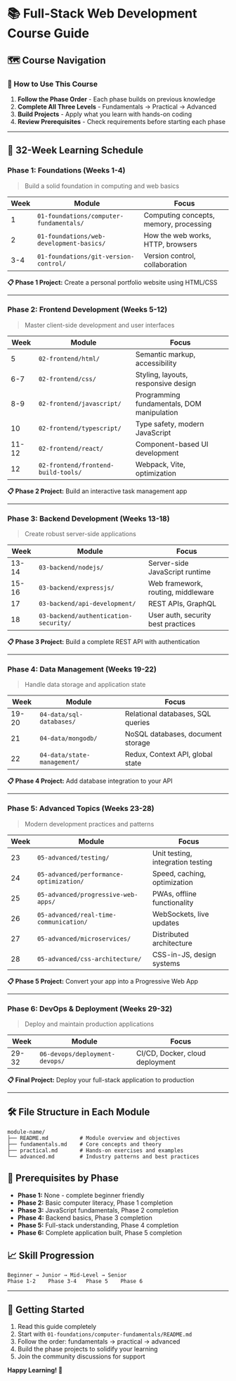 
# 📚 Full-Stack Web Development Course Guide

## 🗺️ Course Navigation

### 📖 How to Use This Course

1. **Follow the Phase Order** - Each phase builds on previous knowledge
2. **Complete All Three Levels** - Fundamentals → Practical → Advanced
3. **Build Projects** - Apply what you learn with hands-on coding
4. **Review Prerequisites** - Check requirements before starting each phase

---

## 📅 32-Week Learning Schedule

### **Phase 1: Foundations** (Weeks 1-4)
> Build a solid foundation in computing and web basics

| Week | Module | Focus |
|------|--------|-------|
| 1 | `01-foundations/computer-fundamentals/` | Computing concepts, memory, processing |
| 2 | `01-foundations/web-development-basics/` | How the web works, HTTP, browsers |
| 3-4 | `01-foundations/git-version-control/` | Version control, collaboration |

**📋 Phase 1 Project:** Create a personal portfolio website using HTML/CSS

---

### **Phase 2: Frontend Development** (Weeks 5-12)
> Master client-side development and user interfaces

| Week | Module | Focus |
|------|--------|-------|
| 5 | `02-frontend/html/` | Semantic markup, accessibility |
| 6-7 | `02-frontend/css/` | Styling, layouts, responsive design |
| 8-9 | `02-frontend/javascript/` | Programming fundamentals, DOM manipulation |
| 10 | `02-frontend/typescript/` | Type safety, modern JavaScript |
| 11-12 | `02-frontend/react/` | Component-based UI development |
| 12 | `02-frontend/frontend-build-tools/` | Webpack, Vite, optimization |

**📋 Phase 2 Project:** Build an interactive task management app

---

### **Phase 3: Backend Development** (Weeks 13-18)
> Create robust server-side applications

| Week | Module | Focus |
|------|--------|-------|
| 13-14 | `03-backend/nodejs/` | Server-side JavaScript runtime |
| 15-16 | `03-backend/expressjs/` | Web framework, routing, middleware |
| 17 | `03-backend/api-development/` | REST APIs, GraphQL |
| 18 | `03-backend/authentication-security/` | User auth, security best practices |

**📋 Phase 3 Project:** Build a complete REST API with authentication

---

### **Phase 4: Data Management** (Weeks 19-22)
> Handle data storage and application state

| Week | Module | Focus |
|------|--------|-------|
| 19-20 | `04-data/sql-databases/` | Relational databases, SQL queries |
| 21 | `04-data/mongodb/` | NoSQL databases, document storage |
| 22 | `04-data/state-management/` | Redux, Context API, global state |

**📋 Phase 4 Project:** Add database integration to your API

---

### **Phase 5: Advanced Topics** (Weeks 23-28)
> Modern development practices and patterns

| Week | Module | Focus |
|------|--------|-------|
| 23 | `05-advanced/testing/` | Unit testing, integration testing |
| 24 | `05-advanced/performance-optimization/` | Speed, caching, optimization |
| 25 | `05-advanced/progressive-web-apps/` | PWAs, offline functionality |
| 26 | `05-advanced/real-time-communication/` | WebSockets, live updates |
| 27 | `05-advanced/microservices/` | Distributed architecture |
| 28 | `05-advanced/css-architecture/` | CSS-in-JS, design systems |

**📋 Phase 5 Project:** Convert your app into a Progressive Web App

---

### **Phase 6: DevOps & Deployment** (Weeks 29-32)
> Deploy and maintain production applications

| Week | Module | Focus |
|------|--------|-------|
| 29-32 | `06-devops/deployment-devops/` | CI/CD, Docker, cloud deployment |

**📋 Final Project:** Deploy your full-stack application to production

---

## 🛠️ File Structure in Each Module

```
module-name/
├── README.md          # Module overview and objectives
├── fundamentals.md    # Core concepts and theory
├── practical.md       # Hands-on exercises and examples
└── advanced.md        # Industry patterns and best practices
```

## 🎯 Prerequisites by Phase

- **Phase 1:** None - complete beginner friendly
- **Phase 2:** Basic computer literacy, Phase 1 completion
- **Phase 3:** JavaScript fundamentals, Phase 2 completion
- **Phase 4:** Backend basics, Phase 3 completion
- **Phase 5:** Full-stack understanding, Phase 4 completion
- **Phase 6:** Complete application built, Phase 5 completion

## 📈 Skill Progression

```
Beginner → Junior → Mid-Level → Senior
Phase 1-2    Phase 3-4   Phase 5    Phase 6
```

---

## 🚀 Getting Started

1. Read this guide completely
2. Start with `01-foundations/computer-fundamentals/README.md`
3. Follow the order: fundamentals → practical → advanced
4. Build the phase projects to solidify your learning
5. Join the community discussions for support

**Happy Learning! 🎉**
